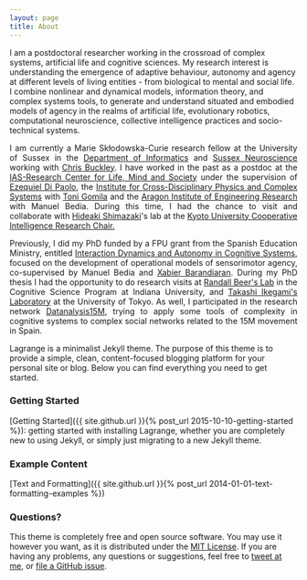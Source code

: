 ```yaml
---
layout: page
title: About
---
```


I am a postdoctoral researcher working in the crossroad of complex systems, artificial life and cognitive sciences. My research interest is understanding the emergence of adaptive behaviour, autonomy and agency at different levels of living entities - from biological to mental and social life. I combine nonlinear and dynamical models, information theory, and complex systems tools, to generate and understand situated and embodied models of agency in the realms of artificial life, evolutionary robotics, computational neuroscience, collective intelligence practices and socio-technical systems.
<p style="text-align:justify;">I am currently a Marie Skłodowska-Curie research fellow at the University of Sussex in the <a href="http://www.sussex.ac.uk/informatics/">Department of Informatics</a> and <a href="http://www.sussex.ac.uk/sussexneuroscience/">Sussex Neuroscience </a>working with <a href="https://christopherlbuckley.com/">Chris Buckley</a>. I have worked in the past as a postdoc at the <a href="http://www.ias-research.net/">IAS-Research Center for Life, Mind and Society</a> under the supervision of <a href="https://ezequieldipaolo.net/" target="_blank" rel="noopener">Ezequiel Di Paolo</a>, the <a href="https://ifisc.uib-csic.es/en/">Institute for Cross-Disciplinary Physics and Complex Systems</a> with <a href="https://antonigomila.wordpress.com/" target="_blank" rel="noopener">Toni Gomila</a> and the <a href="https://i3a.unizar.es/">Aragon Institute of Engineering Research</a> with Manuel Bedia. During this time, I had the chance to visit and collaborate with <a href="http://www.neuralengine.org/index_en.html" target="_blank" rel="noopener">Hideaki Shimazaki</a>'s lab at the <a href="http://ci.ist.i.kyoto-u.ac.jp/index.php?id=10" target="_blank" rel="noopener">Kyoto University Cooperative Intelligence Research Chair.</a></p>
<p style="text-align:justify;">Previously, I did my PhD funded by a FPU grant from the Spanish Education Ministry, entitled <a href="http://phdthesis.maguilera.net/">Interaction Dynamics and Autonomy in Cognitive Systems</a>, focused on the development of operational models of sensorimotor agency, co-supervised by Manuel Bedia and <a href="https://xabier.barandiaran.net" target="_blank" rel="noopener">Xabier Barandiaran</a>. During my PhD thesis I had the opportunity to do research visits at <a href="http://mypage.iu.edu/~rdbeer/">Randall Beer's Lab</a> in the Cognitive Science Program at Indiana University, and <a href="http://sacral.c.u-tokyo.ac.jp/">Takashi Ikegami's Laboratory</a> at the University of Tokyo. As well, I participated in the research network <a href="http://datanalysis15m.wordpress.com/">Datanalysis15M</a>, trying to apply some tools of complexity in cognitive systems to complex social networks related to the 15M movement in Spain.</p>

Lagrange is a minimalist Jekyll theme. The purpose of this theme is to provide a simple, clean, content-focused blogging platform for your personal site or blog. Below you can find everything you need to get started.

### Getting Started

[Getting Started]({{ site.github.url }}{% post_url 2015-10-10-getting-started %}): getting started with installing Lagrange, whether you are completely new to using Jekyll, or simply just migrating to a new Jekyll theme.

### Example Content

[Text and Formatting]({{ site.github.url }}{% post_url 2014-01-01-text-formatting-examples %})

### Questions?

This theme is completely free and open source software. You may use it however you want, as it is distributed under the [MIT License](http://choosealicense.com/licenses/mit/). If you are having any problems, any questions or suggestions, feel free to [tweet at me](https://twitter.com/intent/tweet?text=My%question%about%Lagrange%is:%&amp;via=paululele), or [file a GitHub issue](https://github.com/lenpaul/lagrange/issues/new).
